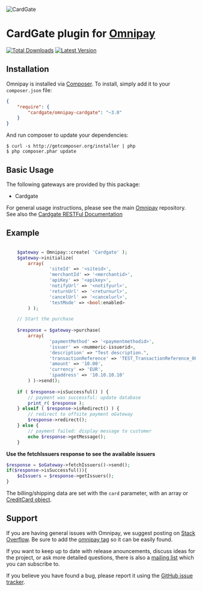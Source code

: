 ![CardGate](https://cdn.curopayments.com/thumb/200/logos/cardgate.png)

# CardGate plugin for [Omnipay](https://github.com/omnipay/omnipay) #

[![Total Downloads](https://img.shields.io/packagist/dt/cardgate/omnipay-cardgate.svg)](https://packagist.org/packages/cardgate/cardgate-omnipay)
[![Latest Version](https://img.shields.io/packagist/v/cardgate/omnipay-cardgate.svg)](https://github.com/cardgate/cardgate-omnipay/releases)

## Installation

Omnipay is installed via [Composer](http://getcomposer.org/). To install, simply add it
to your `composer.json` file:

```json
{
    "require": {
        "cardgate/omnipay-cardgate": "~3.0"
    }
}
```

And run composer to update your dependencies:

    $ curl -s http://getcomposer.org/installer | php
    $ php composer.phar update

## Basic Usage

The following gateways are provided by this package:

* Cardgate

For general usage instructions, please see the main [Omnipay](https://github.com/omnipay/omnipay)
repository. See also the [Cardgate RESTFul Documentation](https://www.cardgate.com/api-docs/cg-api-rest.html)

## Example

```php

	$gateway = Omnipay::create( 'Cardgate' );
	$gateway->initialize( 
		array(
				'siteId' => '<siteid>',
				'merchantId' => '<merchantid>',
				'apiKey' => '<apikey>',
				'notifyUrl' => '<notifyurl>',
				'returnUrl' => '<returnurl>',
				'cancelUrl' => '<cancelurl>',
				'testMode' => <bool:enabled>
		) );

	// Start the purchase
    
	$response = $gateway->purchase( 
 		array(
 				'paymentMethod' => '<paymentmethodid>',
 				'issuer' => <nummeric-issuerid>,
 				'description' => "Test description.",
 				'transactionReference' => 'TEST_TransactionReference_000123_mustBeUnique',
 				'amount' => '10.00',
 				'currency' => 'EUR',
 				'ipaddress' => '10.10.10.10'
 		) )->send();
    
    if ( $response->isSuccessful() ) {
        // payment was successful: update database
        print_r( $response );
    } elseif ( $response->isRedirect() ) {
        // redirect to offsite payment oGateway
        $response->redirect();
    } else {
        // payment failed: display message to customer
        echo $response->getMessage();
    }

```

**Use the fetchIssuers response to see the available issuers**

```php
$response = $oGateway->fetchIssuers()->send();
if($response->isSuccessful()){
    $oIssuers = $response->getIssuers();
}
```    
    
The billing/shipping data are set with the `card` parameter, with an array or [CreditCard object](https://github.com/omnipay/omnipay#credit-card--payment-form-input).

        
## Support

If you are having general issues with Omnipay, we suggest posting on
[Stack Overflow](http://stackoverflow.com/). Be sure to add the
[omnipay tag](http://stackoverflow.com/questions/tagged/omnipay) so it can be easily found.

If you want to keep up to date with release anouncements, discuss ideas for the project,
or ask more detailed questions, there is also a [mailing list](https://groups.google.com/forum/#!forum/omnipay) which
you can subscribe to.

If you believe you have found a bug, please report it using the [GitHub issue tracker](https://github.com/Cardgate/omnipay-cardgate/issues).
